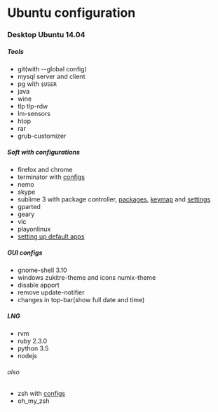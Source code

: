# Ubuntu configuration

### Desktop Ubuntu 14.04

##### Tools
- git(with --global config)
- mysql server and client
- pg with `$USER`
- java
- wine
- tlp tlp-rdw
- lm-sensors
- htop
- rar
- grub-customizer

##### Soft with configurations
- firefox and chrome
- terminator with [configs](https://github.com/AleksSenkou/linux_conf/blob/master/terminator/config)
- nemo
- skype
- sublime 3 with package controller, [packages](https://github.com/AleksSenkou/linux_conf/blob/master/subl/package_control_settings), [keymap](https://github.com/AleksSenkou/linux_conf/blob/master/subl/keymap) and [settings](https://github.com/AleksSenkou/linux_conf/blob/master/subl/settings)
- gparted
- geary
- vlc
- playonlinux
- [setting up default apps](https://github.com/AleksSenkou/linux_conf/blob/master/defaults.list)

##### GUI configs
- gnome-shell 3.10
- windows zukitre-theme and icons numix-theme
- disable apport
- remove update-notifier
- changes in top-bar(show full date and time)

##### LNG
- rvm
- ruby 2.3.0
- python 3.5
- nodejs

###### also
- zsh with [configs](https://github.com/AleksSenkou/linux_conf/blob/master/.zshrc)
- oh_my_zsh
